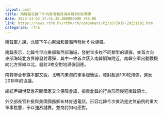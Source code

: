 ```yaml
---
layout: post
title: 南韓指北韓下午向東海和黃海再發射6枚導彈
date: 2022-11-02 17:41:35.000000000 +08:00
link: https://news.rthk.hk/rthk/ch/component/k2/1673919-20221102.htm
categories: rthk
---
```


南韓軍方說，北韓下午向東海和黃海再發射 6 枚導彈。

南韓表示，北韓今早向東部和西部海域，發射10多枚不同類型的導彈，並首次向東部海域北方界線發射導彈，其中一枚首次落入南韓領海附近。南韓空軍出動戰機向北方界線以北，發射3枚空對地導彈回應。

南韓聯合參謀本部又說，北韓向東海的軍事緩衝區，發射超過100枚炮彈，違反2018年的協議。

總統尹錫悅緊急召開國家安全保障會議，指責北韓的行為形同侵犯南韓領土。

外交部長官朴振與美國國務卿布林肯通電話，形容北韓今次做法是史無前例的重大軍事挑釁，予以強烈譴責，並商討如何應對。
